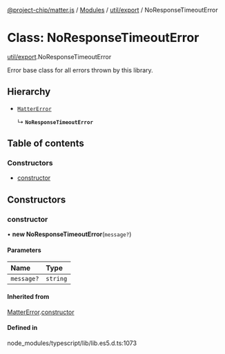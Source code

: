 [@project-chip/matter.js](../README.md) / [Modules](../modules.md) / [util/export](../modules/util_export.md) / NoResponseTimeoutError

# Class: NoResponseTimeoutError

[util/export](../modules/util_export.md).NoResponseTimeoutError

Error base class for all errors thrown by this library.

## Hierarchy

- [`MatterError`](common_export.MatterError.md)

  ↳ **`NoResponseTimeoutError`**

## Table of contents

### Constructors

- [constructor](util_export.NoResponseTimeoutError.md#constructor)

## Constructors

### constructor

• **new NoResponseTimeoutError**(`message?`)

#### Parameters

| Name | Type |
| :------ | :------ |
| `message?` | `string` |

#### Inherited from

[MatterError](common_export.MatterError.md).[constructor](common_export.MatterError.md#constructor)

#### Defined in

node_modules/typescript/lib/lib.es5.d.ts:1073
